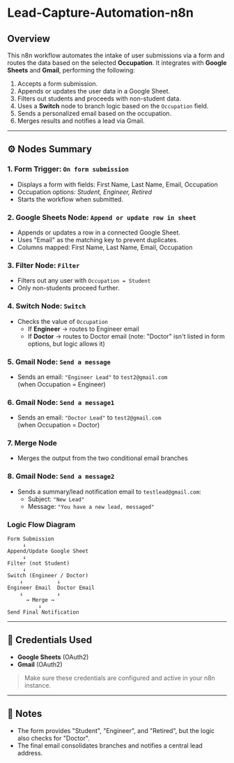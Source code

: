 # Lead-Capture-Automation-n8n

## Overview

This n8n workflow automates the intake of user submissions via a form and routes the data based on the selected **Occupation**. It integrates with **Google Sheets** and **Gmail**, performing the following:

1. Accepts a form submission.
2. Appends or updates the user data in a Google Sheet.
3. Filters out students and proceeds with non-student data.
4. Uses a **Switch** node to branch logic based on the `Occupation` field.
5. Sends a personalized email based on the occupation.
6. Merges results and notifies a lead via Gmail.

---

## ⚙️ Nodes Summary

### 1. **Form Trigger**: `On form submission`
- Displays a form with fields: First Name, Last Name, Email, Occupation
- Occupation options: *Student, Engineer, Retired*
- Starts the workflow when submitted.

### 2. **Google Sheets Node**: `Append or update row in sheet`
- Appends or updates a row in a connected Google Sheet.
- Uses "Email" as the matching key to prevent duplicates.
- Columns mapped: First Name, Last Name, Email, Occupation

### 3. **Filter Node**: `Filter`
- Filters out any user with `Occupation = Student`
- Only non-students proceed further.

### 4. **Switch Node**: `Switch`
- Checks the value of `Occupation`
  - If **Engineer** → routes to Engineer email
  - If **Doctor** → routes to Doctor email (note: "Doctor" isn't listed in form options, but logic allows it)

### 5. **Gmail Node**: `Send a message`
- Sends an email: `"Engineer Lead"` to `test2@gmail.com`  
  (when Occupation = Engineer)

### 6. **Gmail Node**: `Send a message1`
- Sends an email: `"Doctor Lead"` to `test2@gmail.com`  
  (when Occupation = Doctor)

### 7. **Merge Node**
- Merges the output from the two conditional email branches

### 8. **Gmail Node**: `Send a message2`
- Sends a summary/lead notification email to `testlead@gmail.com`:
  - Subject: `"New Lead"`
  - Message: `"You have a new lead, messaged"`

### Logic Flow Diagram
```
Form Submission
     ↓
Append/Update Google Sheet
     ↓
Filter (not Student)
     ↓
Switch (Engineer / Doctor)
    ↓           ↓
Engineer Email  Doctor Email
    ↓           ↓
      → Merge →
          ↓
Send Final Notification
```

---

## 🔐 Credentials Used

- **Google Sheets** (OAuth2)
- **Gmail** (OAuth2)

> Make sure these credentials are configured and active in your n8n instance.

---

## 📌 Notes

- The form provides "Student", "Engineer", and "Retired", but the logic also checks for "Doctor".
- The final email consolidates branches and notifies a central lead address.



